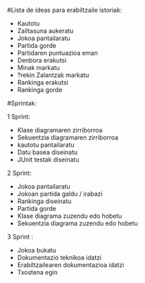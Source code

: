 #Lista de ideas para erabiltzaile istoriak:

- Kautotu
- Zailtasuna aukeratu
- Jokoa pantailaratu
- Partida gorde
- Partidaren puntuazioa eman 
- Denbora erakutsi
- Minak markatu
- ?rekin Zalantzak markatu
- Rankinga erakutsi
- Rankinga gorde

#Sprintak:

1 Sprint:

- Klase diagramaren zirriborroa
- Sekuentzia diagramaren zirriborroa
- kautotu pantailaratu
- Datu basea diseinatu
- JUnit testak diseinatu

2 Sprint:

- Jokoa pantailaratu
- Jokoan partida galdu / irabazi
- Rankinga diseinatu
- Partida gorde
- Klase diagrama zuzendu edo hobetu
- Sekuentzia diagrama zuzendu edo hobetu

3 Sprint :

- Jokoa bukatu
- Dokumentazio teknikoa idatzi
- Erabiltzailearen dokumentazioa idatzi
- Txostena egin
